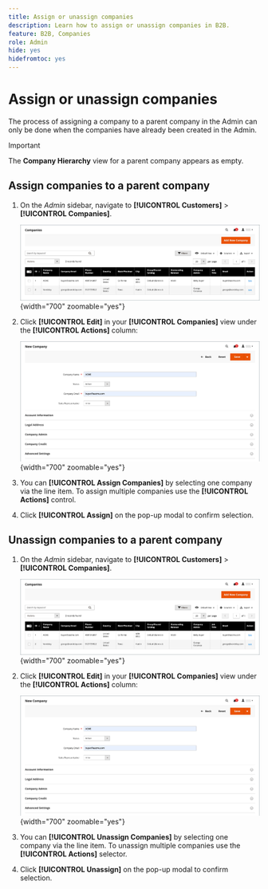 ```yaml
---
title: Assign or unassign companies
description: Learn how to assign or unassign companies in B2B.
feature: B2B, Companies
role: Admin
hide: yes
hidefromtoc: yes
---
```


# Assign or unassign companies

The process of assigning a company to a parent company in the Admin can only be done when the companies have already been created in the Admin.

>[!IMPORTANT]
>
> The **Company Hierarchy** view for a parent company appears as empty.

## Assign companies to a parent company

1. On the _Admin_ sidebar, navigate to **[!UICONTROL Customers]** > **[!UICONTROL Companies]**.

    ![Companies Grid](./assets/companies-grid.png){width="700" zoomable="yes"}

1. Click **[!UICONTROL Edit]** in your **[!UICONTROL Companies]** view under the **[!UICONTROL Actions]** column:

    ![New Company](./assets/company-create-admin.png){width="700" zoomable="yes"}

1. You can **[!UICONTROL Assign Companies]** by selecting one company via the line item. To assign multiple companies use the **[!UICONTROL Actions]** control.

1. Click **[!UICONTROL Assign]** on the pop-up modal to confirm selection.

## Unassign companies to a parent company

1. On the _Admin_ sidebar, navigate to **[!UICONTROL Customers]** > **[!UICONTROL Companies]**.

    ![Companies Grid](./assets/companies-grid.png){width="700" zoomable="yes"}

1. Click **[!UICONTROL Edit]** in your **[!UICONTROL Companies]** view under the **[!UICONTROL Actions]** column:

    ![New Company](./assets/company-create-admin.png){width="700" zoomable="yes"}

1. You can **[!UICONTROL Unassign Companies]** by selecting one company via the line item. To unassign multiple companies use the **[!UICONTROL Actions]** selector.

1. Click **[!UICONTROL Unassign]** on the pop-up modal to confirm selection.


